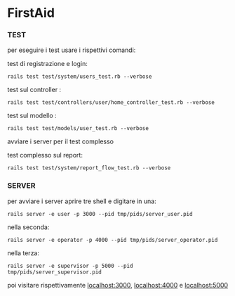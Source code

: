 # FirstAid

### TEST
per eseguire i test usare i rispettivi comandi:

test di registrazione e login: 

    rails test test/system/users_test.rb --verbose
test sul controller : 

    rails test test/controllers/user/home_controller_test.rb --verbose
test sul modello : 

    rails test test/models/user_test.rb --verbose

avviare i server per il test complesso

test complesso sul report: 

    rails test test/system/report_flow_test.rb --verbose

### SERVER
per avviare i server aprire tre shell e digitare in una:

    rails server -e user -p 3000 --pid tmp/pids/server_user.pid
nella seconda:

    rails server -e operator -p 4000 --pid tmp/pids/server_operator.pid
nella terza:

    rails server -e supervisor -p 5000 --pid tmp/pids/server_supervisor.pid
    
poi visitare rispettivamente [localhost:3000](http://localhost:3000), [localhost:4000](http://localhost:4000) e [localhost:5000](http://localhost:5000) 

